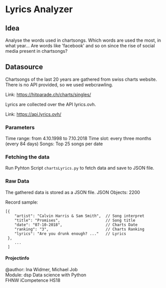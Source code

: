 # Lyrics Analyzer
## Idea
Analyse the words used in chartsongs.
Which words are used the most, in what year...
Are words like 'facebook' and so on since the rise of social media present in chartsongs?

## Datasource
Chartsongs of the last 20 years are gathered from swiss charts website. There is no API provided, so we used webcrawling.

Link: https://hitparade.ch/charts/singles/

Lyrics are collected over the API lyrics.ovh.  

Link: https://api.lyrics.ovh/

### Parameters  
Time range: from 4.10.1998 to 7.10.2018
Time slot: every three months (every 84 days)
Songs: Top 25 songs per date

### Fetching the data
Run Pyhton Script ```chartsLyrics.py``` to fetch data and save to JSON file.

### Raw Data
The gathered data is stored as a JSON file. 
JSON Objects: 2200
 
Record sample:
```
[{   
    "artist": "Calvin Harris & Sam Smith",  // Song interpret
    "title": "Promises",                    // Song title
    "date": "07-10-2018",                   // Charts Date
    "ranking": "3",                         // Charts Ranking
    "lyrics": "Are you drunk enough? ..."   // Lyrics
 }, 
    ...
 ]
```  

#### Projectinfo
@author: Ina Widmer, Michael Job  
Module: dsp Data science with Python  
FHNW iCompetence HS18